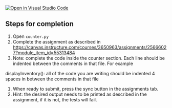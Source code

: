 [![Open in Visual Studio Code](https://classroom.github.com/assets/open-in-vscode-c66648af7eb3fe8bc4f294546bfd86ef473780cde1dea487d3c4ff354943c9ae.svg)](https://classroom.github.com/online_ide?assignment_repo_id=7822830&assignment_repo_type=AssignmentRepo)

## Steps for completion

1. Open `counter.py`
1. Complete the assignment as described in https://canvas.instructure.com/courses/3650963/assignments/25666027?module_item_id=55313484
3. Note: complete the code inside the counter section.  Each line should be indented between the comments in that file.  For example

displayInventory():
    all of the
    code you are writing
    should be indented 4 spaces
    in between the comments in that file

1. When ready to submit, press the sync button in the assignments tab.
1.  Hint: the desired output needs to be printed as described in the assignment, if it is not, the tests will fail.
